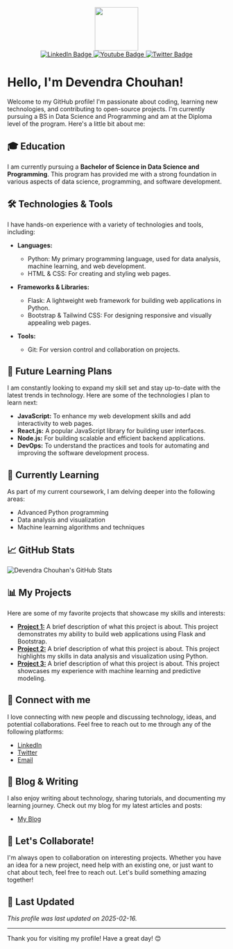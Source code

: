 <div id="header" align="center">
  <img src="https://media.giphy.com/media/M9gbBd9nbDrOTu1Mqx/giphy.gif" width="100"/>
  <div id="badges">
  <a href="your-linkedin-URL">
    <img src="https://img.shields.io/badge/LinkedIn-blue?style=for-the-badge&logo=linkedin&logoColor=white" alt="LinkedIn Badge"/>
  </a>
  <a href="your-youtube-URL">
    <img src="https://img.shields.io/badge/YouTube-red?style=for-the-badge&logo=youtube&logoColor=white" alt="Youtube Badge"/>
  </a>
  <a href="your-twitter-URL">
    <img src="https://img.shields.io/badge/Twitter-blue?style=for-the-badge&logo=twitter&logoColor=white" alt="Twitter Badge"/>
  </a>
</div>
</div>

# Hello, I'm Devendra Chouhan!

Welcome to my GitHub profile! I'm passionate about coding, learning new technologies, and contributing to open-source projects. I'm currently pursuing a BS in Data Science and Programming and am at the Diploma level of the program. Here's a little bit about me:

## 🎓 Education

I am currently pursuing a **Bachelor of Science in Data Science and Programming**. This program has provided me with a strong foundation in various aspects of data science, programming, and software development. 

## 🛠️ Technologies & Tools

I have hands-on experience with a variety of technologies and tools, including:

- **Languages:**
  - Python: My primary programming language, used for data analysis, machine learning, and web development.
  - HTML & CSS: For creating and styling web pages.
  
- **Frameworks & Libraries:**
  - Flask: A lightweight web framework for building web applications in Python.
  - Bootstrap & Tailwind CSS: For designing responsive and visually appealing web pages.
  
- **Tools:**
  - Git: For version control and collaboration on projects.

## 🚀 Future Learning Plans

I am constantly looking to expand my skill set and stay up-to-date with the latest trends in technology. Here are some of the technologies I plan to learn next:

- **JavaScript:** To enhance my web development skills and add interactivity to web pages.
- **React.js:** A popular JavaScript library for building user interfaces.
- **Node.js:** For building scalable and efficient backend applications.
- **DevOps:** To understand the practices and tools for automating and improving the software development process.

## 🌱 Currently Learning

As part of my current coursework, I am delving deeper into the following areas:

- Advanced Python programming
- Data analysis and visualization
- Machine learning algorithms and techniques

## 📈 GitHub Stats

![Devendra Chouhan's GitHub Stats](https://github-readme-stats.vercel.app/api?username=devendra-sjt&show_icons=true&theme=radical)

## 📊 My Projects

Here are some of my favorite projects that showcase my skills and interests:

- [**Project 1:**](https://github.com/devendra-sjt/project1) A brief description of what this project is about. This project demonstrates my ability to build web applications using Flask and Bootstrap.
- [**Project 2:**](https://github.com/devendra-sjt/project2) A brief description of what this project is about. This project highlights my skills in data analysis and visualization using Python.
- [**Project 3:**](https://github.com/devendra-sjt/project3) A brief description of what this project is about. This project showcases my experience with machine learning and predictive modeling.

## 🔗 Connect with me

I love connecting with new people and discussing technology, ideas, and potential collaborations. Feel free to reach out to me through any of the following platforms:

- [LinkedIn](https://www.linkedin.com/in/devendra-sjt)
- [Twitter](https://twitter.com/devendra-sjt)
- [Email](mailto:devendra.sjt@example.com)

## 📝 Blog & Writing

I also enjoy writing about technology, sharing tutorials, and documenting my learning journey. Check out my blog for my latest articles and posts:

- [My Blog](https://devendra-sjt-blog.example.com)

## 💬 Let's Collaborate!

I'm always open to collaboration on interesting projects. Whether you have an idea for a new project, need help with an existing one, or just want to chat about tech, feel free to reach out. Let's build something amazing together!

## 📅 Last Updated

*This profile was last updated on 2025-02-16.*

---

Thank you for visiting my profile! Have a great day! 😊
```` ▋
